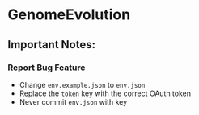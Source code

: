 # GenomeEvolution

## Important Notes:
### Report Bug Feature
- Change `env.example.json` to `env.json`
- Replace the `token` key with the correct OAuth token
- Never commit `env.json` with key
